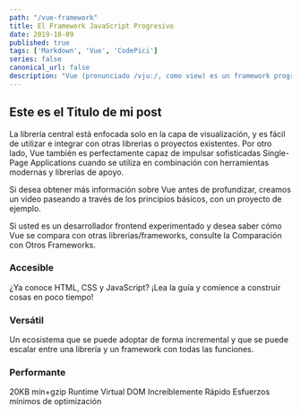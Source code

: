 ```yaml
---
path: "/vue-framework"
title: El Framework JavaScript Progresivo
date: 2019-10-09
published: true
tags: ['Markdown', 'Vue', 'CodePici']
series: false
canonical_url: false
description: "Vue (pronunciado /vjuː/, como view) es un framework progresivo para construir interfaces de usuario. A diferencia de otros frameworks monolíticos, Vue está diseñado desde cero para ser utilizado incrementalmente."
---
```


## Este es el Titulo de mi post

La librería central está enfocada solo en la capa de visualización, y es fácil de utilizar e integrar con otras librerias o proyectos existentes. Por otro lado, Vue también es perfectamente capaz de impulsar sofisticadas Single-Page Applications cuando se utiliza en combinación con herramientas modernas y librerías de apoyo.

Si desea obtener más información sobre Vue antes de profundizar, creamos un video paseando a través de los principios básicos, con un proyecto de ejemplo.

Si usted es un desarrollador frontend experimentado y desea saber cómo Vue se compara con otras librerias/frameworks, consulte la Comparación con Otros Frameworks.

### Accesible
¿Ya conoce HTML, CSS y JavaScript? ¡Lea la guía y comience a construir cosas en poco tiempo!

### Versátil
Un ecosistema que se puede adoptar de forma incremental y que se puede escalar entre una librería y un framework con todas las funciones.

### Performante
20KB min+gzip Runtime
Virtual DOM Increíblemente Rápido
Esfuerzos mínimos de optimización

